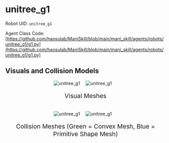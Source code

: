 <!-- THIS IS ALL GENERATED DOCUMENTATION via generate_robot_docs.py. DO NOT MODIFY THIS FILE -->

# unitree_g1

Robot UID: `unitree_g1`

Agent Class Code: [https://github.com/haosulab/ManiSkill/blob/main/mani_skill/agents/robots/unitree_g1/g1.py](https://github.com/haosulab/ManiSkill/blob/main/mani_skill/agents/robots/unitree_g1/g1.py)

## Visuals and Collision Models

<div>
    <div style="max-width: 100%; display: flex; justify-content: center;">
        <img src="/_static/robot_images/unitree_g1/front_visual.png" style='min-width:min(50%, 100px);max-width:50%;height:auto' alt="unitree_g1">
        <img src="/_static/robot_images/unitree_g1/side_visual.png" style='min-width:min(50%, 100px);max-width:50%;height:auto' alt="unitree_g1">
    </div>
    <p style="text-align: center; font-size: 1.2rem;">Visual Meshes</p>
    <br/>
    <div style="max-width: 100%; display: flex; justify-content: center;">
        <img src="/_static/robot_images/unitree_g1/front_collision.png" style='min-width:min(50%, 100px);max-width:50%;height:auto' alt="unitree_g1">
        <img src="/_static/robot_images/unitree_g1/side_collision.png" style='min-width:min(50%, 100px);max-width:50%;height:auto' alt="unitree_g1">
    </div>
    <p style="text-align: center; font-size: 1.2rem;">Collision Meshes (Green = Convex Mesh, Blue = Primitive Shape Mesh)</p>
</div>

